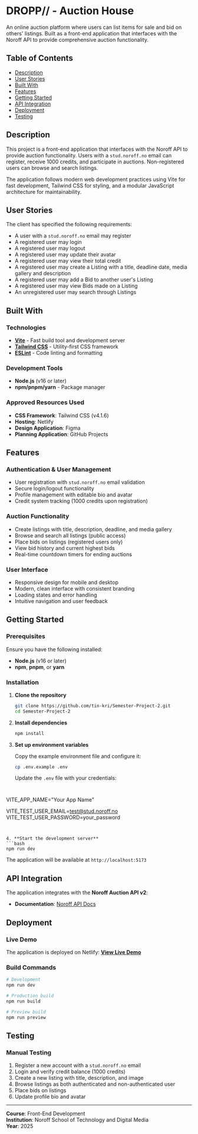 # DROPP// - Auction House

An online auction platform where users can list items for sale and bid on others' listings. Built as a front-end application that interfaces with the Noroff API to provide comprehensive auction functionality.

##  Table of Contents

- [Description](#description)
- [User Stories](#user-stories)
- [Built With](#built-with)
- [Features](#features)
- [Getting Started](#getting-started)
- [API Integration](#api-integration)
- [Deployment](#deployment)
- [Testing](#testing)

##  Description

This project is a front-end application that interfaces with the Noroff API to provide auction functionality. Users with a `stud.noroff.no` email can register, receive 1000 credits, and participate in auctions. Non-registered users can browse and search listings.

The application follows modern web development practices using Vite for fast development, Tailwind CSS for styling, and a modular JavaScript architecture for maintainability.

##  User Stories

The client has specified the following requirements:

-  A user with a `stud.noroff.no` email may register
-  A registered user may login
-  A registered user may logout
-  A registered user may update their avatar
-  A registered user may view their total credit
-  A registered user may create a Listing with a title, deadline date, media gallery and description
-  A registered user may add a Bid to another user's Listing
-  A registered user may view Bids made on a Listing
-  An unregistered user may search through Listings

##  Built With

### Technologies
- **[Vite](https://vitejs.dev/)** - Fast build tool and development server
- **[Tailwind CSS](https://tailwindcss.com/)** - Utility-first CSS framework
- **[ESLint](https://eslint.org/)** - Code linting and formatting

### Development Tools
- **Node.js** (v16 or later)
- **npm/pnpm/yarn** - Package manager

### Approved Resources Used
- **CSS Framework**: Tailwind CSS (v4.1.6)
- **Hosting**: Netlify
- **Design Application**: Figma
- **Planning Application**: GitHub Projects

##  Features

### Authentication & User Management
- User registration with `stud.noroff.no` email validation
- Secure login/logout functionality
- Profile management with editable bio and avatar
- Credit system tracking (1000 credits upon registration)

### Auction Functionality
- Create listings with title, description, deadline, and media gallery
- Browse and search all listings (public access)
- Place bids on listings (registered users only)
- View bid history and current highest bids
- Real-time countdown timers for ending auctions

### User Interface
- Responsive design for mobile and desktop
- Modern, clean interface with consistent branding
- Loading states and error handling
- Intuitive navigation and user feedback

##  Getting Started

### Prerequisites

Ensure you have the following installed:
- **Node.js** (v16 or later)
- **npm**, **pnpm**, or **yarn**

### Installation

1. **Clone the repository**
   ```bash
   git clone https://github.com/tin-kri/Semester-Project-2.git
   cd Semester-Project-2
   ```

2. **Install dependencies**
   ```bash
   npm install
   ```

3. **Set up environment variables**
   
   Copy the example environment file and configure it:
   ```bash
   cp .env.example .env
   ```
   
   Update the `.env` file with your credentials:
   ```env
  
VITE_APP_NAME="Your App Name"

VITE_TEST_USER_EMAIL=test@stud.noroff.no
VITE_TEST_USER_PASSWORD=your_password
   ```
   

4. **Start the development server**
   ```bash
   npm run dev
   ```
   The application will be available at `http://localhost:5173`

##  API Integration

The application integrates with the **Noroff Auction API v2**:
- **Documentation**: [Noroff API Docs](https://api.noroff.dev/docs/static/index.html)

##  Deployment

### Live Demo
The application is deployed on Netlify:
 **[View Live Demo](https://https://dropp-semester-project-2.netlify.app/)**


### Build Commands
```bash
# Development
npm run dev

# Production build
npm run build

# Preview build
npm run preview
```

##  Testing

### Manual Testing
1. Register a new account with a `stud.noroff.no` email
2. Login and verify credit balance (1000 credits)
3. Create a new listing with title, description, and image
4. Browse listings as both authenticated and non-authenticated user
5. Place bids on listings
6. Update profile bio and avatar

---

**Course**: Front-End Development  
**Institution**: Noroff School of Technology and Digital Media  
**Year**: 2025